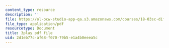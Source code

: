 ```yaml
---
content_type: resource
description: ''
file: https://ol-ocw-studio-app-qa.s3.amazonaws.com/courses/18-03sc-differential-equations-fall-2011/2d1eb77caf68f07079b5e1a4b0eeea5c_TRVS5Wo9LoM.pdf
file_type: application/pdf
resourcetype: Document
title: 3play pdf file
uid: 2d1eb77c-af68-f070-79b5-e1a4b0eeea5c
---
```

